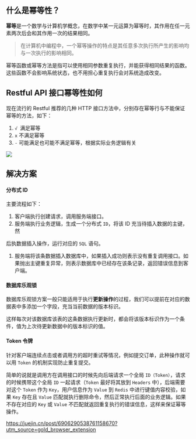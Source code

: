 ## 什么是幂等性？

**幂等**是一个数学与计算机学概念，在数学中某一元运算为幂等时，其作用在任一元素两次后会和其作用一次的结果相同。

> 在计算机中编程中，一个幂等操作的特点是其任意多次执行所产生的影响均与一次执行的影响相同。

幂等函数或幂等方法是指可以使用相同参数重复执行，并能获得相同结果的函数。这些函数不会影响系统状态，也不用担心重复执行会对系统造成改变。





## Restful API 接口幂等性如何

现在流行的 Restful 推荐的几种 HTTP 接口方法中，分别存在幂等行与不能保证幂等的方法，如下：

1. `√ `满足幂等
2. `x` 不满足幂等
3. `-` 可能满足也可能不满足幂等，根据实际业务逻辑有关

![](https://youpaiyun.zongqilive.cn/image/20210103165124.png)



## 解决方案

#### 分布式 ID

主要流程如下：

1. 客户端执行创建请求，调用服务端接口。
2. 服务端执行业务逻辑，生成一个分布式 `ID`，将该 ID 充当待插入数据的主键，然

后执数据插入操作，运行对应的 `SQL` 语句。

1. 服务端将该条数据插入数据库中，如果插入成功则表示没有重复调用接口。如果抛出主键重复异常，则表示数据库中已经存在该条记录，返回错误信息到客户端。

 

#### 数据库乐观锁

数据库乐观锁方案一般只能适用于执行**更新操作**的过程，我们可以提前在对应的数据表中多添加一个字段，充当当前数据的版本标识。

这样每次对该数据库该表的这条数据执行更新时，都会将该版本标识作为一个条件，值为上次待更新数据中的版本标识的值。



####  Token 令牌

针对客户端连续点击或者调用方的超时重试等情况，例如提交订单，此种操作就可以用 `Token` 的机制实现防止重复提交。

简单的说就是调用方在调用接口的时候先向后端请求一个全局 `ID（Token）`，请求的时候携带这个全局 `ID` 一起请求（`Token` 最好将其放到 `Headers` 中），后端需要对这个 `Token` 作为 `Key`，用户信息作为 `Value` 到 `Redis` 中进行键值内容校验，如果 `Key` 存在且 `Value` 匹配就执行删除命令，然后正常执行后面的业务逻辑。如果不存在对应的 `Key` 或 `Value` 不匹配就返回重复执行的错误信息，这样来保证幂等操作。

 

https://juejin.cn/post/6906290538761158670?utm_source=gold_browser_extension









